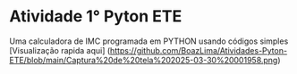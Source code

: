# Atividade 1° Pyton ETE
Uma calculadora de IMC programada em PYTHON usando códigos simples 
[Visualização rapida aqui] (https://github.com/BoazLima/Atividades-Pyton-ETE/blob/main/Captura%20de%20tela%202025-03-30%20001958.png)
